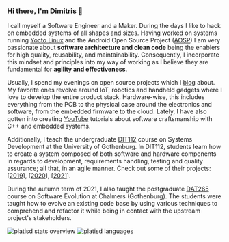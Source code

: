 ### Hi there, I'm Dimitris 👋

I call myself a Software Engineer and a Maker. During the days I like to hack on embedded systems of all shapes and sizes.
Having worked on systems running [Yocto Linux](https://www.yoctoproject.org/) and the Android Open Source Project ([AOSP](https://source.android.com/))
I am very passionate about **software architecture and clean code** being the enablers for high quality, reusability, and maintainability.
Consequently, I incorporate this mindset and principles into my way of working as I believe they are fundamental for **agility and effectiveness**.

Usually, I spend my evenings on open source projects which I [blog](https://platis.solutions/blog/) about.
My favorite ones revolve around IoT, robotics and handheld gadgets where I love to develop the entire product stack.
Hardware-wise, this includes everything from the PCB to the physical case around the electronics and software, from the embedded firmware to the cloud.
Lately, I have also gotten into creating [YouTube](https://www.youtube.com/c/PlatisSolutionsOpenSource) tutorials about software craftsmanship with C++ and embedded systems.

Additionally, I teach the undergraduate [DIT112](https://canvas.gu.se/courses/30372/assignments/syllabus) course on Systems Development at the University of Gothenburg.
In DIT112, students learn how to create a system composed of both software and hardware components in regards to development, requirements handling, testing and quality assurance; all that, in an agile manner. Check out some of their projects: [[2019](https://www.youtube.com/playlist?list=PLxwAhdZUbSph38__jMbrT-IjU4i3ZnMap)], [[2020](https://www.youtube.com/playlist?list=PLxwAhdZUbSpjCxWXejYPHFcKxBt-43dUq)], [[2021](https://www.youtube.com/watch?v=U5SjewAVq1w&list=PLxwAhdZUbSph5BRXXh0Mt37lpD-ZY5uzx&index=1)].

During the autumn term of 2021, I also taught the postgraduate [DAT265](https://chalmers.instructure.com/courses/15341/assignments/syllabus) course on Software Evolution at Chalmers (Gothenburg). The students were taught how to evolve an existing code base by using various techniques to comprehend and refactor it while being in contact with the upstream project's stakeholders.

![platisd stats overview](https://github-readme-stats.vercel.app/api?username=platisd&count_private=true&show_icons=true)
![platisd languages](https://github-readme-stats.vercel.app/api/top-langs/?username=platisd&layout=compact&hide=eagle)
